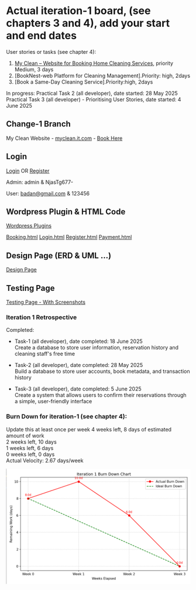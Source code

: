 # Actual iteration-1 board, (see chapters 3 and 4), add your start and end dates 

User stories or tasks (see chapter 4):
1. [My Clean – Website for Booking Home Cleaning Services](./user_stories/user_stories.md), priority Medium, 3 days
2. [BookNest-web Platform for Cleaning Management].Priority: high, 2days
3. [Book a Same-Day Cleaning Service].Priority:high, 2days

In progress:
Practical Task 2 (all developer), date started: 28 May 2025
Practical Task 3 (all developer) - Prioritising User Stories, date started: 4 June 2025

## Change-1 Branch 
My Clean Website - [myclean.it.com](https://myclean.it.com) - [Book Here](https://myclean.it.com/#contact)

## Login
[Login](https://myclean.it.com/login/) OR
[Register](https://myclean.it.com/register-page/)

Admin: admin & NjasTg677-

User: badan@gmail.com & 123456

## Wordpress Plugin & HTML Code
[Wordpress Plugins](https://myjcuedu-my.sharepoint.com/:f:/g/personal/weiaunmarcus_thum_my_jcu_edu_au/EkSzz0UivbtLixKB8_iTOIEBTlP3fEtESXXe8Jai5k1bWA?e=Nd8fUj)

[Booking.html](https://github.com/yuyosa/CP3407/blob/Change-1/Booking)
[Login.html](https://github.com/yuyosa/CP3407/blob/Change-1/login)
[Register.html](https://github.com/yuyosa/CP3407/blob/Change-1/register%20page)
[Payment.html](https://github.com/yuyosa/CP3407/blob/Change-1/payment)

## Design Page (ERD & UML ...)
[Design Page](https://github.com/yuyosa/CP3407/blob/Change-1/Design%20page.md)

## Testing Page
[Testing Page - With Screenshots](https://github.com/yuyosa/CP3407/blob/Change-1/Testing.md)


### Iteration 1 Retrospective
Completed:
* Task-1 (all developer), date completed: 18 June 2025  
Create a database to store user information, reservation history and cleaning staff's free time  
  
* Task-2 (all developer), date completed: 28 May 2025  
Build a database to store user accounts, book metadata, and transaction history  

* Task-3 (all developer), date completed: 5 June 2025  
Create a system that allows users to confirm their reservations through a simple, user-friendly interface     

### Burn Down for iteration-1 (see chapter 4):
Update this at least once per week
4 weeks left, 8 days of estimated amount of work  
2 weeks left, 10 days  
1 weeks left, 6 days  
0 weeks left, 0 days  
Actual Velocity: 2.67 days/week

![Iteration1__BurnDownChart](https://github.com/yuyosa/CP3407/blob/Change-1/Iteration1__BurnDownChart.png)

